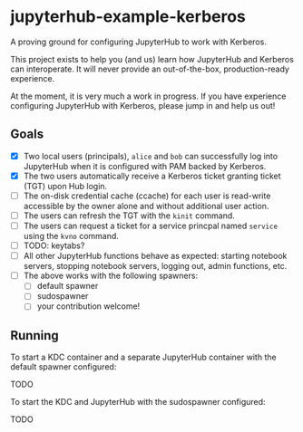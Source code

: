 # jupyterhub-example-kerberos

A proving ground for configuring JupyterHub to work with Kerberos.

This project exists to help you (and us) learn how JupyterHub and Kerberos can interoperate. It will never provide an out-of-the-box, production-ready experience.

At the moment, it is very much a work in progress. If you have experience configuring JupyterHub with Kerberos, please jump in and help us out!

## Goals

* [x] Two local users (principals), `alice` and `bob` can successfully log into JupyterHub when it is configured with PAM backed by Kerberos.
* [x] The two users automatically receive a Kerberos ticket granting ticket (TGT) upon Hub login.
* [ ] The on-disk credential cache (ccache) for each user is read-write accessible by the owner alone and without additional user action.
* [ ] The users can refresh the TGT with the `kinit` command.
* [ ] The users can request a ticket for a service princpal named `service` using the `kvno` command.
* [ ] TODO: keytabs?
* [ ] All other JupyterHub functions behave as expected: starting notebook servers, stopping notebook servers, logging out, admin functions, etc.
* [ ] The above works with the following spawners:
    * [ ] default spawner
    * [ ] sudospawner
    * [ ] your contribution welcome!

## Running

To start a KDC container and a separate JupyterHub container with the default spawner configured:

TODO

To start the KDC and JupyterHub with the sudospawner configured:

TODO
